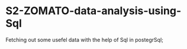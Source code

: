# S2-ZOMATO-data-analysis-using-Sql
Fetching out some usefel data with the help of Sql in postegrSql;
